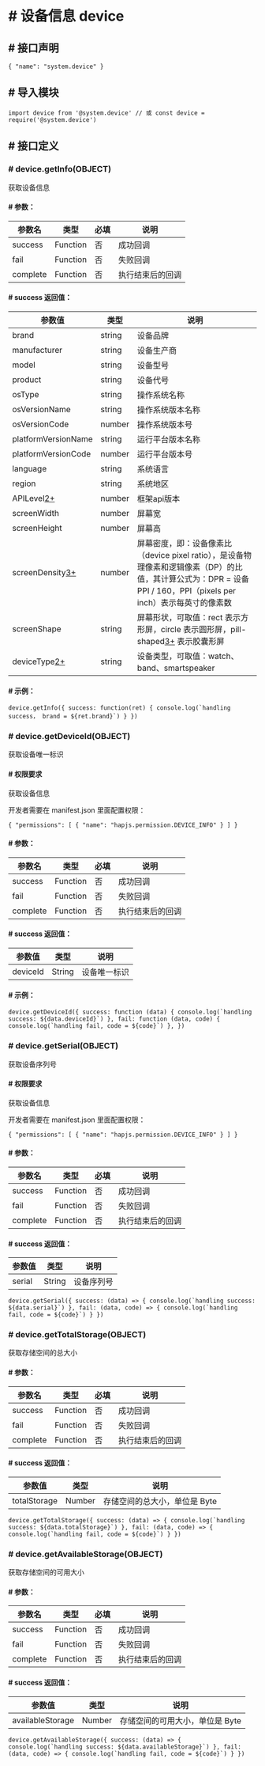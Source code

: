 <!-- 源地址: https://iot.mi.com/vela/quickapp/zh/features/basic/device.html -->

# # 设备信息 device

## # 接口声明

``` { "name": "system.device" } ```

## # 导入模块

``` import device from '@system.device' // 或 const device = require('@system.device') ```

## # 接口定义

### # device.getInfo(OBJECT)

获取设备信息

#### # 参数：

参数名 | 类型 | 必填 | 说明  
---|---|---|---  
success | Function | 否 | 成功回调  
fail | Function | 否 | 失败回调  
complete | Function | 否 | 执行结束后的回调  
  
#### # success 返回值：

参数值 | 类型 | 说明  
---|---|---  
brand | string | 设备品牌  
manufacturer | string | 设备生产商  
model | string | 设备型号  
product | string | 设备代号  
osType | string | 操作系统名称  
osVersionName | string | 操作系统版本名称  
osVersionCode | number | 操作系统版本号  
platformVersionName | string | 运行平台版本名称  
platformVersionCode | number | 运行平台版本号  
language | string | 系统语言  
region | string | 系统地区  
APILevel[2+](</vela/quickapp/zh/guide/version/APILevel2>) | number | 框架api版本  
screenWidth | number | 屏幕宽  
screenHeight | number | 屏幕高  
screenDensity[3+](</vela/quickapp/zh/guide/version/APILevel3>) | number | 屏幕密度，即：设备像素比（device pixel ratio），是设备物理像素和逻辑像素（DP）的比值，其计算公式为：DPR = 设备 PPI / 160，PPI（pixels per inch）表示每英寸的像素数  
screenShape | string | 屏幕形状，可取值：rect 表示方形屏，circle 表示圆形屏，pill-shaped[3+](</vela/quickapp/zh/guide/version/APILevel3>) 表示胶囊形屏  
deviceType[2+](</vela/quickapp/zh/guide/version/APILevel2>) | string | 设备类型，可取值：watch、band、smartspeaker  
  
#### # 示例：

``` device.getInfo({ success: function(ret) { console.log(`handling success， brand = ${ret.brand}`) } }) ```

### # device.getDeviceId(OBJECT)

获取设备唯一标识

#### # 权限要求

获取设备信息

开发者需要在 manifest.json 里面配置权限：

``` { "permissions": [ { "name": "hapjs.permission.DEVICE_INFO" } ] } ```

#### # 参数：

参数名 | 类型 | 必填 | 说明  
---|---|---|---  
success | Function | 否 | 成功回调  
fail | Function | 否 | 失败回调  
complete | Function | 否 | 执行结束后的回调  
  
#### # success 返回值：

参数值 | 类型 | 说明  
---|---|---  
deviceId | String | 设备唯一标识  
  
#### # 示例：

``` device.getDeviceId({ success: function (data) { console.log(`handling success: ${data.deviceId}`) }, fail: function (data, code) { console.log(`handling fail, code = ${code}`) }, }) ```

### # device.getSerial(OBJECT)

获取设备序列号

#### # 权限要求

获取设备信息

开发者需要在 manifest.json 里面配置权限：

``` { "permissions": [ { "name": "hapjs.permission.DEVICE_INFO" } ] } ```

#### # 参数：

参数名 | 类型 | 必填 | 说明  
---|---|---|---  
success | Function | 否 | 成功回调  
fail | Function | 否 | 失败回调  
complete | Function | 否 | 执行结束后的回调  
  
#### # success 返回值：

参数值 | 类型 | 说明  
---|---|---  
serial | String | 设备序列号  
  
``` device.getSerial({ success: (data) => { console.log(`handling success: ${data.serial}`) }, fail: (data, code) => { console.log(`handling fail, code = ${code}`) } }) ```

### # device.getTotalStorage(OBJECT)

获取存储空间的总大小

#### # 参数：

参数名 | 类型 | 必填 | 说明  
---|---|---|---  
success | Function | 否 | 成功回调  
fail | Function | 否 | 失败回调  
complete | Function | 否 | 执行结束后的回调  
  
#### # success 返回值：

参数值 | 类型 | 说明  
---|---|---  
totalStorage | Number | 存储空间的总大小，单位是 Byte  
  
``` device.getTotalStorage({ success: (data) => { console.log(`handling success: ${data.totalStorage}`) }, fail: (data, code) => { console.log(`handling fail, code = ${code}`) } }) ```

### # device.getAvailableStorage(OBJECT)

获取存储空间的可用大小

#### # 参数：

参数名 | 类型 | 必填 | 说明  
---|---|---|---  
success | Function | 否 | 成功回调  
fail | Function | 否 | 失败回调  
complete | Function | 否 | 执行结束后的回调  
  
#### # success 返回值：

参数值 | 类型 | 说明  
---|---|---  
availableStorage | Number | 存储空间的可用大小，单位是 Byte  
  
``` device.getAvailableStorage({ success: (data) => { console.log(`handling success: ${data.availableStorage}`) }, fail: (data, code) => { console.log(`handling fail, code = ${code}`) } }) ```
